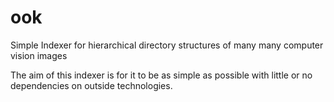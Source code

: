 # ook
Simple Indexer for hierarchical directory structures of many many computer vision images

The aim of this indexer is for it to be as simple as possible with little or no dependencies on outside technologies.
